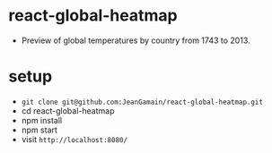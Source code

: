 # react-global-heatmap
* Preview of global temperatures by country from 1743 to 2013.

# setup
* `git clone git@github.com:JeanGamain/react-global-heatmap.git`
* cd react-global-heatmap
* npm install
* npm start
* visit `http://localhost:8080/`


